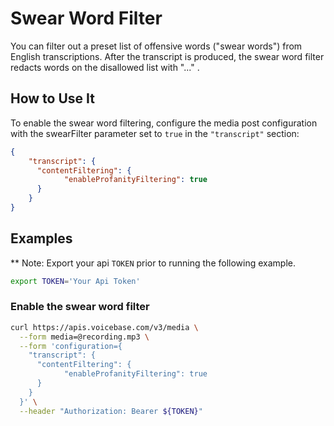 # Swear Word Filter

You can filter out a preset list of offensive words ("swear words") from English transcriptions. After the transcript is produced, the swear word filter redacts words on the disallowed list with "..." .


## How to Use It

To enable the swear word filtering, configure the media post configuration with the swearFilter parameter set to `true` in the `"transcript"` section:

```json
{ 
    "transcript": {
      "contentFiltering": {
            "enableProfanityFiltering": true 
      }
    }
}
```

## Examples

** Note: Export your api `TOKEN` prior to running the following example.
         
```bash
export TOKEN='Your Api Token'
```

### Enable the swear word filter

```bash
curl https://apis.voicebase.com/v3/media \
  --form media=@recording.mp3 \
  --form 'configuration={ 
    "transcript": {
      "contentFiltering": {
            "enableProfanityFiltering": true 
      }
    }
  }' \
  --header "Authorization: Bearer ${TOKEN}"
```
